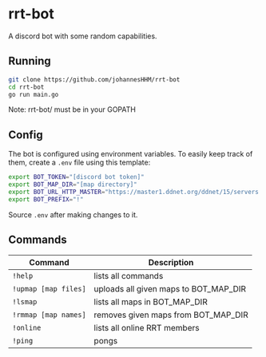 # rrt-bot
A discord bot with some random capabilities.

## Running
```sh
git clone https://github.com/johannesHHM/rrt-bot
cd rrt-bot
go run main.go
```
Note: rrt-bot/ must be in your GOPATH

## Config
The bot is configured using environment variables.
To easily keep track of them, create a `.env` file using this template:
```sh
export BOT_TOKEN="[discord bot token]"
export BOT_MAP_DIR="[map directory]"
export BOT_URL_HTTP_MASTER="https://master1.ddnet.org/ddnet/15/servers.json"
export BOT_PREFIX="!"
```
Source `.env` after making changes to it.

## Commands
| Command                  | Description                                                   |
|--------------------------|---------------------------------------------------------------|
| ``!help``                | lists all commands                                            |
| ``!upmap [map files]``   | uploads all given maps to BOT_MAP_DIR                         |
| ``!lsmap``               | lists all maps in BOT_MAP_DIR                                 |
| ``!rmmap [map names]``   | removes given maps from BOT_MAP_DIR                           |
| ``!online``              | lists all online RRT members                                  |
| ``!ping``                | pongs                                                         |
